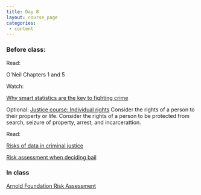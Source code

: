 ```yaml
---
title: Day 8
layout: course_page
categories:
 - content
---
```


### Before class:

Read:
 
O'Neil Chapters 1 and 5

Watch: 

[Why smart statistics are the key to fighting crime](https://www.ted.com/talks/anne_milgram_why_smart_statistics_are_the_key_to_fighting_crime)

Optional: [Justice course: Individual rights](http://justiceharvard.org/lecture-7-this-land-is-your-land/)
Consider the rights of a person to their property or life. Consider the rights of a person to be protected from search, seizure of property, arrest, and incarcerattion. 

Read: 

[Risks of data in criminal justice](http://www.huffingtonpost.com/2014/08/01/eric-holder-moneyball-criminal-justice_n_5641420.html)

[Risk assessment when deciding bail](https://www.nytimes.com/2015/06/27/us/turning-the-granting-of-bail-into-a-science.html)

### In class

[Arnold Foundation Risk Assessment](http://www.arnoldfoundation.org/laura-and-john-arnold-foundation-makes-pretrial-risk-assessment-available-to-all-jurisdictions-announces-expert-panel-to-serve-as-pretrial-research-advisory-board/)
